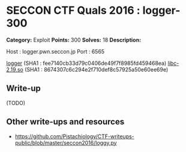 # SECCON CTF Quals 2016 : logger-300

**Category:** Exploit
**Points:** 300
**Solves:** 18
**Description:**

Host : logger.pwn.seccon.jp
Port : 6565

[logger](logger) (SHA1 : fee7140cb33d79c0406de49f7f8985fd459468ea)
[libc-2.19.so](libc-2.19.so) (SHA1 : 8674307c6c294e2f710def8c57925a50e60ee69e)

## Write-up

(TODO)

## Other write-ups and resources

* https://github.com/Pistachiology/CTF-writeups-public/blob/master/seccon2016/loggy.py
